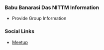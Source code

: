 ### Babu Banarasi Das NITTM Information
* Provide Group Information

### Social Links
* [Meetup](https://www.meetup.com/owasp-babu-banarasi-das-nittm/)


